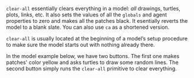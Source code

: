 `clear-all` essentially clears everything in a model: *all* drawings, turtles, plots, links, etc. It also sets the values of all the `globals` and agent properties to zero and makes all the patches black. It esentially reverts the model to a blank slate. You can also use `ca` as a shortened version.

 

`clear-all` is usually located at the beginning of a model’s setup procedure to make sure the model starts out with nothing already there. 



In the model example below, we have two buttons. The first one makes patches' color yellow and asks turtles to draw some random lines. The second button simply runs the `clear-all` primitive to clear everything. 


